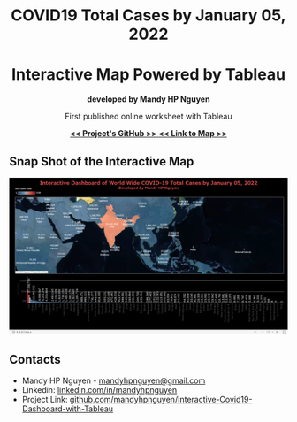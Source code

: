 <!-- HEADER -->

<div align="center">
  <h1>COVID19 Total Cases by January 05, 2022</h1>
  <h1>Interactive Map Powered by Tableau</h1>
  <p><strong>developed by Mandy HP Nguyen</strong></p>
  <p>First published online worksheet with Tableau</p>
  <p>
    <a href="https://github.com/mandyhpnguyen/Interactive-Covid19-Dashboard-with-Tableau" target="_blank">
      <strong><< Project's GitHub >></strong>
    </a>
    <a href="https://public.tableau.com/views/Covid19-Total-Case-Interactive-Map/Dashboard1?:language=en-US&:display_count=n&:origin=viz_share_link">
      <strong><< Link to Map >></strong>
    </a>
  </p>
</div>

## Snap Shot of the Interactive Map

![](/Interactive-Map-COVID19-Total-Cases-Screenshot.png)

## Contacts

- Mandy HP Nguyen - [mandyhpnguyen@gmail.com](mandyhpnguyen@gmail.com)
- Linkedin: [linkedin.com/in/mandyhpnguyen](https://www.linkedin.com/in/mandyhpnguyen)
- Project Link: [github.com/mandyhpnguyen/Interactive-Covid19-Dashboard-with-Tableau](https://github.com/mandyhpnguyen/Interactive-Covid19-Dashboard-with-Tableau)
